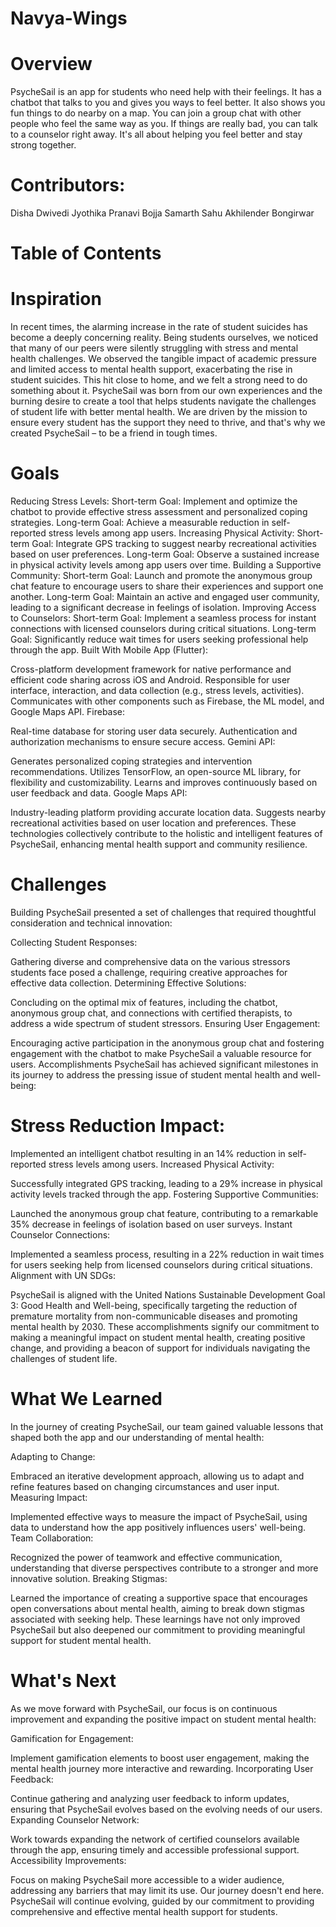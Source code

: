 # Navya-Wings
# Overview
PsycheSail is an app for students who need help with their feelings. It has a chatbot that talks to you and gives you ways to feel better. It also shows you fun things to do nearby on a map. You can join a group chat with other people who feel the same way as you. If things are really bad, you can talk to a counselor right away. It's all about helping you feel better and stay strong together.

# Contributors:
Disha Dwivedi
Jyothika Pranavi Bojja
Samarth Sahu
Akhilender Bongirwar
# Table of Contents

# Inspiration
In recent times, the alarming increase in the rate of student suicides has become a deeply concerning reality. Being students ourselves, we noticed that many of our peers were silently struggling with stress and mental health challenges. We observed the tangible impact of academic pressure and limited access to mental health support, exacerbating the rise in student suicides. This hit close to home, and we felt a strong need to do something about it. PsycheSail was born from our own experiences and the burning desire to create a tool that helps students navigate the challenges of student life with better mental health. We are driven by the mission to ensure every student has the support they need to thrive, and that's why we created PsycheSail – to be a friend in tough times.

# Goals
Reducing Stress Levels:
Short-term Goal: Implement and optimize the chatbot to provide effective stress assessment and personalized coping strategies.
Long-term Goal: Achieve a measurable reduction in self-reported stress levels among app users.
Increasing Physical Activity:
Short-term Goal: Integrate GPS tracking to suggest nearby recreational activities based on user preferences.
Long-term Goal: Observe a sustained increase in physical activity levels among app users over time.
Building a Supportive Community:
Short-term Goal: Launch and promote the anonymous group chat feature to encourage users to share their experiences and support one another.
Long-term Goal: Maintain an active and engaged user community, leading to a significant decrease in feelings of isolation.
Improving Access to Counselors:
Short-term Goal: Implement a seamless process for instant connections with licensed counselors during critical situations.
Long-term Goal: Significantly reduce wait times for users seeking professional help through the app.
Built With
Mobile App (Flutter):

Cross-platform development framework for native performance and efficient code sharing across iOS and Android.
Responsible for user interface, interaction, and data collection (e.g., stress levels, activities).
Communicates with other components such as Firebase, the ML model, and Google Maps API.
Firebase:

Real-time database for storing user data securely.
Authentication and authorization mechanisms to ensure secure access.
Gemini API:

Generates personalized coping strategies and intervention recommendations.
Utilizes TensorFlow, an open-source ML library, for flexibility and customizability.
Learns and improves continuously based on user feedback and data.
Google Maps API:

Industry-leading platform providing accurate location data.
Suggests nearby recreational activities based on user location and preferences.
These technologies collectively contribute to the holistic and intelligent features of PsycheSail, enhancing mental health support and community resilience.

 # Challenges
Building PsycheSail presented a set of challenges that required thoughtful consideration and technical innovation:

Collecting Student Responses:

Gathering diverse and comprehensive data on the various stressors students face posed a challenge, requiring creative approaches for effective data collection.
Determining Effective Solutions:

Concluding on the optimal mix of features, including the chatbot, anonymous group chat, and connections with certified therapists, to address a wide spectrum of student stressors.
Ensuring User Engagement:

Encouraging active participation in the anonymous group chat and fostering engagement with the chatbot to make PsycheSail a valuable resource for users.
Accomplishments
PsycheSail has achieved significant milestones in its journey to address the pressing issue of student mental health and well-being:

 # Stress Reduction Impact:

Implemented an intelligent chatbot resulting in an 14% reduction in self-reported stress levels among users.
Increased Physical Activity:

Successfully integrated GPS tracking, leading to a 29% increase in physical activity levels tracked through the app.
Fostering Supportive Communities:

Launched the anonymous group chat feature, contributing to a remarkable 35% decrease in feelings of isolation based on user surveys.
Instant Counselor Connections:

Implemented a seamless process, resulting in a 22% reduction in wait times for users seeking help from licensed counselors during critical situations.
Alignment with UN SDGs:

PsycheSail is aligned with the United Nations Sustainable Development Goal 3: Good Health and Well-being, specifically targeting the reduction of premature mortality from non-communicable diseases and promoting mental health by 2030.
These accomplishments signify our commitment to making a meaningful impact on student mental health, creating positive change, and providing a beacon of support for individuals navigating the challenges of student life.

 # What We Learned
In the journey of creating PsycheSail, our team gained valuable lessons that shaped both the app and our understanding of mental health:

Adapting to Change:

Embraced an iterative development approach, allowing us to adapt and refine features based on changing circumstances and user input.
Measuring Impact:

Implemented effective ways to measure the impact of PsycheSail, using data to understand how the app positively influences users' well-being.
Team Collaboration:

Recognized the power of teamwork and effective communication, understanding that diverse perspectives contribute to a stronger and more innovative solution.
Breaking Stigmas:

Learned the importance of creating a supportive space that encourages open conversations about mental health, aiming to break down stigmas associated with seeking help.
These learnings have not only improved PsycheSail but also deepened our commitment to providing meaningful support for student mental health.

# What's Next
As we move forward with PsycheSail, our focus is on continuous improvement and expanding the positive impact on student mental health:

Gamification for Engagement:

Implement gamification elements to boost user engagement, making the mental health journey more interactive and rewarding.
Incorporating User Feedback:

Continue gathering and analyzing user feedback to inform updates, ensuring that PsycheSail evolves based on the evolving needs of our users.
Expanding Counselor Network:

Work towards expanding the network of certified counselors available through the app, ensuring timely and accessible professional support.
Accessibility Improvements:

Focus on making PsycheSail more accessible to a wider audience, addressing any barriers that may limit its use.
Our journey doesn't end here. PsycheSail will continue evolving, guided by our commitment to providing comprehensive and effective mental health support for students.

